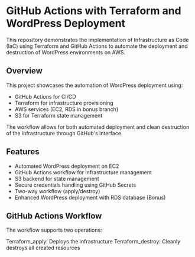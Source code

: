 # GitHub Actions with Terraform and WordPress Deployment
This repository demonstrates the implementation of Infrastructure as Code (IaC) using Terraform and GitHub Actions to automate the deployment and destruction of WordPress environments on AWS.

## Overview
This project showcases the automation of WordPress deployment using:

- GitHub Actions for CI/CD
- Terraform for infrastructure provisioning
- AWS services (EC2, RDS in bonus branch)
- S3 for Terraform state management

The workflow allows for both automated deployment and clean destruction of the infrastructure through GitHub's interface.

## Features

- Automated WordPress deployment on EC2
- GitHub Actions workflow for infrastructure management
- S3 backend for state management
- Secure credentials handling using GitHub Secrets
- Two-way workflow (apply/destroy)
- Enhanced WordPress deployment with RDS database (Bonus)

## GitHub Actions Workflow
The workflow supports two operations:

Terraform_apply: Deploys the infrastructure
Terraform_destroy: Cleanly destroys all created resources

